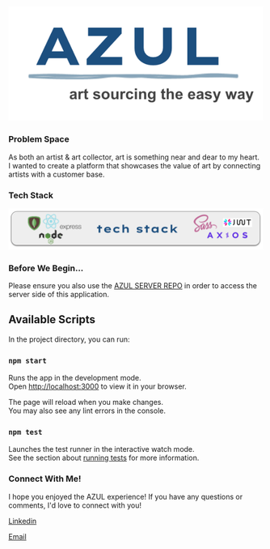 ![Azul logo](./src/assets/images/readme/azul-logo.png)

### Problem Space

As both an artist & art collector, art is something near and dear to my heart. I wanted to create a platform that showcases the value of art by connecting artists with a customer base.

### Tech Stack

![tech stack](./src/assets/images/readme/techstack.png)

### Before We Begin...

Please ensure you also use the [AZUL SERVER REPO](https://github.com/raquelpantin/azul-server) in order to access the server side of this application.

## Available Scripts

In the project directory, you can run:

### `npm start`

Runs the app in the development mode.\
Open [http://localhost:3000](http://localhost:3000) to view it in your browser.

The page will reload when you make changes.\
You may also see any lint errors in the console.

### `npm test`

Launches the test runner in the interactive watch mode.\
See the section about [running tests](https://facebook.github.io/create-react-app/docs/running-tests) for more information.

### Connect With Me!

I hope you enjoyed the AZUL experience! If you have any questions or comments, I'd love to connect with you!

[Linkedin](https://www.linkedin.com/in/raquelpantin/) <br />

[Email](raquel.pantin@gmail.com)

